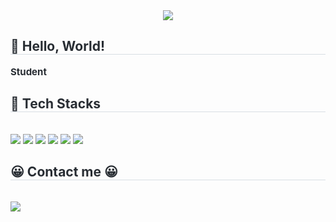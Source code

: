 <div align= "center">
    <img src="https://capsule-render.vercel.app/api?type=soft&color=92d99d&height=120&text=Elphie_Lee&animation=&fontColor=000000&fontSize=50" />
    </div>
    <div style="text-align: left;"> 
    <h2 style="border-bottom: 1px solid #d8dee4; color: #282d33;"> 🗽 Hello, World! </h2>  
    <div style="font-weight: 700; font-size: 15px; text-align: left; color: #282d33;"> Student </div> 
    </div>
    <div style="text-align: left;">
    <h2 style="border-bottom: 1px solid #d8dee4; color: #282d33;"> 📖 Tech Stacks </h2> <br> 
    <div style="margin: ; text-align: left;" "text-align: left;"> <img src="https://img.shields.io/badge/C-A8B9CC?style=flat-square&logo=C&logoColor=white">
          <img src="https://img.shields.io/badge/C++-00599C?style=flat-square&logo=C%2B%2B&logoColor=white">
          <img src="https://img.shields.io/badge/Github-181717?style=flat-square&logo=Github&logoColor=white">
          <img src="https://img.shields.io/badge/Java-007396?style=flat-square&logo=Java&logoColor=white">
          <img src="https://img.shields.io/badge/Notion-000000?style=flat-square&logo=Notion&logoColor=white">
          <img src="https://img.shields.io/badge/Python-3776AB?style=flat-square&logo=Python&logoColor=white"><br/>
          </div>
    </div>
    <div style="text-align: left;">
    <h2 style="border-bottom: 1px solid #d8dee4; color: #282d33;"> 😀 Contact me 😀 </h2> <br> 
    <div style="text-align: left;"> <a href=mailto:hwanbit@gmail.com> <img src="https://img.shields.io/badge/Gmail-EA4335?style=flat-square&logo=Gmail&logoColor=white&link=mailto:hwanbit@gmail.com"> </a>
          </div>  <br> 
    <div style="text-align: left;">  </div> 
    </div>
    
